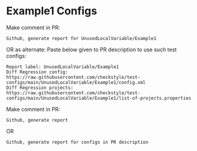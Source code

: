 # Example1 Configs
Make comment in PR:
```
Github, generate report for UnusedLocalVariable/Example1
```
OR as alternate:
Paste below given to PR description to use such test configs:
```
Report label: UnusedLocalVariable/Example1
Diff Regression config: https://raw.githubusercontent.com/checkstyle/test-configs/main/UnusedLocalVariable/Example1/config.xml
Diff Regression projects: https://raw.githubusercontent.com/checkstyle/test-configs/main/UnusedLocalVariable/Example1/list-of-projects.properties
```
Make comment in PR:
```
Github, generate report
```
OR
```
Github, generate report for configs in PR description
```
